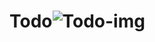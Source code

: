 # Todo![Todo-img](https://user-images.githubusercontent.com/115167359/216092874-ca3354a7-9e10-4ae8-8652-5cbe70bbff83.png)
